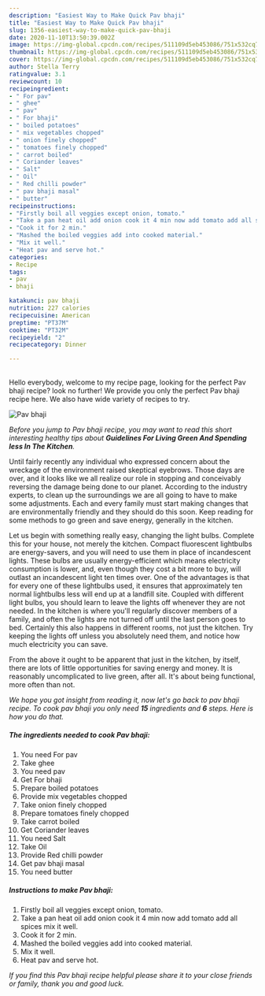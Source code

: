 ```yaml
---
description: "Easiest Way to Make Quick Pav bhaji"
title: "Easiest Way to Make Quick Pav bhaji"
slug: 1356-easiest-way-to-make-quick-pav-bhaji
date: 2020-11-10T13:50:39.002Z
image: https://img-global.cpcdn.com/recipes/511109d5eb453086/751x532cq70/pav-bhaji-recipe-main-photo.jpg
thumbnail: https://img-global.cpcdn.com/recipes/511109d5eb453086/751x532cq70/pav-bhaji-recipe-main-photo.jpg
cover: https://img-global.cpcdn.com/recipes/511109d5eb453086/751x532cq70/pav-bhaji-recipe-main-photo.jpg
author: Stella Terry
ratingvalue: 3.1
reviewcount: 10
recipeingredient:
- " For pav"
- " ghee"
- " pav"
- " For bhaji"
- " boiled potatoes"
- " mix vegetables chopped"
- " onion finely chopped"
- " tomatoes finely chopped"
- " carrot boiled"
- " Coriander leaves"
- " Salt"
- " Oil"
- " Red chilli powder"
- " pav bhaji masal"
- " butter"
recipeinstructions:
- "Firstly boil all veggies except onion, tomato."
- "Take a pan heat oil add onion cook it 4 min now add tomato add all spices mix it well."
- "Cook it for 2 min."
- "Mashed the boiled veggies add into cooked material."
- "Mix it well."
- "Heat pav and serve hot."
categories:
- Recipe
tags:
- pav
- bhaji

katakunci: pav bhaji 
nutrition: 227 calories
recipecuisine: American
preptime: "PT37M"
cooktime: "PT32M"
recipeyield: "2"
recipecategory: Dinner

---
```

<br>
Hello everybody, welcome to my recipe page, looking for the perfect Pav bhaji recipe? look no further! We provide you only the perfect Pav bhaji recipe here. We also have wide variety of recipes to try.
<br>


![Pav bhaji](https://img-global.cpcdn.com/recipes/511109d5eb453086/751x532cq70/pav-bhaji-recipe-main-photo.jpg)

<i>Before you jump to Pav bhaji recipe, you may want to read this short interesting healthy tips about 
<strong>Guidelines For Living Green And Spending less In The Kitchen</strong>.</i>
</br>

Until fairly recently any individual who expressed concern about the wreckage of the environment raised skeptical eyebrows. Those days are over, and it looks like we all realize our role in stopping and conceivably reversing the damage being done to our planet. According to the industry experts, to clean up the surroundings we are all going to have to make some adjustments. Each and every family must start making changes that are environmentally friendly and they should do this soon. Keep reading for some methods to go green and save energy, generally in the kitchen.

Let us begin with something really easy, changing the light bulbs. Complete this for your house, not merely the kitchen. Compact fluorescent lightbulbs are energy-savers, and you will need to use them in place of incandescent lights. These bulbs are usually energy-efficient which means electricity consumption is lower, and, even though they cost a bit more to buy, will outlast an incandescent light ten times over. One of the advantages is that for every one of these lightbulbs used, it ensures that approximately ten normal lightbulbs less will end up at a landfill site. Coupled with different light bulbs, you should learn to leave the lights off whenever they are not needed. In the kitchen is where you'll regularly discover members of a family, and often the lights are not turned off until the last person goes to bed. Certainly this also happens in different rooms, not just the kitchen. Try keeping the lights off unless you absolutely need them, and notice how much electricity you can save.

From the above it ought to be apparent that just in the kitchen, by itself, there are lots of little opportunities for saving energy and money. It is reasonably uncomplicated to live green, after all. It's about being functional, more often than not.


<i>We hope you got insight from reading it, now let's go back to pav bhaji recipe. To cook pav bhaji you only need <strong>15</strong> ingredients and <strong>6</strong> steps. Here is how you do that.
</i>

##### The ingredients needed to cook Pav bhaji:

1. You need  For pav
1. Take  ghee
1. You need  pav
1. Get  For bhaji
1. Prepare  boiled potatoes
1. Provide  mix vegetables chopped
1. Take  onion finely chopped
1. Prepare  tomatoes finely chopped
1. Take  carrot boiled
1. Get  Coriander leaves
1. You need  Salt
1. Take  Oil
1. Provide  Red chilli powder
1. Get  pav bhaji masal
1. You need  butter


##### Instructions to make Pav bhaji:

1. Firstly boil all veggies except onion, tomato.
1. Take a pan heat oil add onion cook it 4 min now add tomato add all spices mix it well.
1. Cook it for 2 min.
1. Mashed the boiled veggies add into cooked material.
1. Mix it well.
1. Heat pav and serve hot.


<i>If you find this Pav bhaji recipe helpful please share it to your close friends or family, thank you and good luck.</i>

